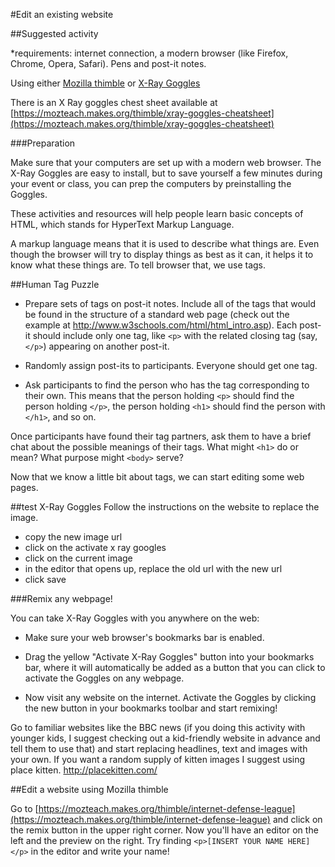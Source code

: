 #Edit an existing website

##Suggested activity

*requirements: internet connection, a modern browser (like Firefox, Chrome, Opera, Safari). Pens and post-it notes.

Using either [Mozilla thimble](https://thimble.webmaker.org/) or [X-Ray Goggles](https://goggles.webmaker.org/)

There is an X Ray goggles chest sheet available at [https://mozteach.makes.org/thimble/xray-goggles-cheatsheet](https://mozteach.makes.org/thimble/xray-goggles-cheatsheet)

###Preparation

Make sure that your computers are set up with a modern web browser. The X-Ray Goggles are easy to install, but to save yourself a few minutes during your event or class, you can prep the computers by preinstalling the Goggles.

These activities and resources will help people learn basic concepts of HTML, which stands for HyperText Markup Language.

A markup language means that it is used to describe what things are. Even though the browser will try to display things as best as it can, it helps it to know what these things are. To tell browser that, we use tags.


##Human Tag Puzzle

* Prepare sets of tags on post-it notes. Include all of the tags that would be found in the structure of a standard web page (check out the example at http://www.w3schools.com/html/html_intro.asp). Each post-it should include only one tag, like `<p>` with the related closing tag (say, `</p>`) appearing on another post-it.

* Randomly assign post-its to participants. Everyone should get one tag.

* Ask participants to find the person who has the tag corresponding to their own. This means that the person holding `<p>` should find the person holding `</p>`, the person holding `<h1>` should find the person with `</h1>`, and so on.

Once participants have found their tag partners, ask them to have a brief chat about the possible meanings of their tags. What might `<h1>` do or mean? What purpose might `<body>` serve?

Now that we know a little bit about tags, we can start editing some web pages.

##test X-Ray Goggles
Follow the instructions on the website to replace the image. 

* copy the new image url
* click on the activate x ray googles
* click on the current image
* in the editor that opens up, replace the old url with the new url
* click save

###Remix any webpage!

You can take X-Ray Goggles with you anywhere on the web:

* Make sure your web browser's bookmarks bar is enabled.

* Drag the yellow "Activate X-Ray Goggles" button into your bookmarks bar, where it will automatically be added as a button that you can click to activate the Goggles on any webpage.

* Now visit any website on the internet. Activate the Goggles by clicking the new button in your bookmarks toolbar and start remixing!

Go to familiar websites like the BBC news (if you doing this activity with younger kids, I suggest checking out a kid-friendly website in advance and tell them to use that) and start replacing headlines, text and images with your own. If you want a random supply of kitten images I suggest using place kitten. http://placekitten.com/

##Edit a website using Mozilla thimble

Go to [https://mozteach.makes.org/thimble/internet-defense-league](https://mozteach.makes.org/thimble/internet-defense-league) and click on the remix button in the upper right corner. Now you'll have an editor on the left and the preview on the right. Try finding `<p>[INSERT YOUR NAME HERE]</p>` in the editor and write your name!










